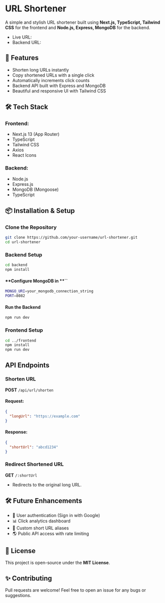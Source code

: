 # URL Shortener

A simple and stylish URL shortener built using **Next.js, TypeScript, Tailwind CSS** for the frontend and **Node.js, Express, MongoDB** for the backend.

- Live URL: 
- Backend URL: 

## 🚀 Features

- Shorten long URLs instantly
- Copy shortened URLs with a single click
- Automatically increments click counts
- Backend API built with Express and MongoDB
- Beautiful and responsive UI with Tailwind CSS


## 🛠️ Tech Stack

### **Frontend:**

- Next.js 13 (App Router)
- TypeScript
- Tailwind CSS
- Axios
- React Icons

### **Backend:**

- Node.js
- Express.js
- MongoDB (Mongoose)
- TypeScript


## 📦 Installation & Setup

### **Clone the Repository**

```sh
git clone https://github.com/your-username/url-shortener.git
cd url-shortener
```

### **Backend Setup**

```sh
cd backend
npm install
```

#### **Configure MongoDB in **``

```sh
MONGO_URI=your_mongodb_connection_string
PORT=8082
```

#### **Run the Backend**

```sh
npm run dev
```

### **Frontend Setup**

```sh
cd ../frontend
npm install
npm run dev
```



## API Endpoints

### **Shorten URL**

**POST** `/api/url/shorten`

#### Request:

```json
{
  "longUrl": "https://example.com"
}
```

#### Response:

```json
{
  "shortUrl": "abcd1234"
}
```

### **Redirect Shortened URL**

**GET** `/:shortUrl`

- Redirects to the original long URL.



## 🛠️ Future Enhancements

- 🔗 User authentication (Sign in with Google)
- 📊 Click analytics dashboard
- 📌 Custom short URL aliases
- 🌎 Public API access with rate limiting



## 📜 License

This project is open-source under the **MIT License**.



## ✨ Contributing

Pull requests are welcome! Feel free to open an issue for any bugs or suggestions.


